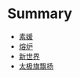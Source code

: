 # Summary

* [素媛](/content/hope/index.md)
* [熔炉](/content/silence/index.md)
* [新世界](/content/new_world/index.md)
* [太极旗飘扬](/content/taijiqi/index.md)